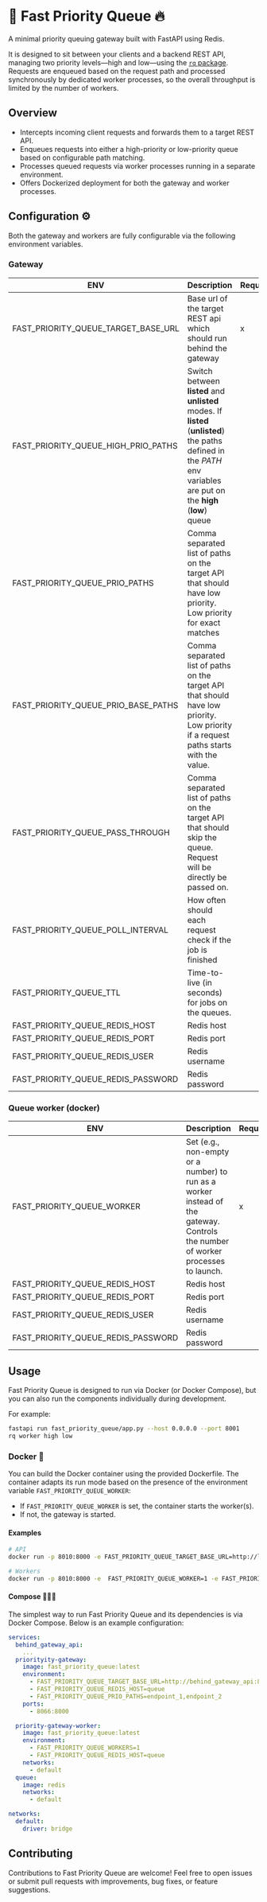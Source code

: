 # 🚀 Fast Priority Queue 🔥

A minimal priority queuing gateway built with FastAPI using Redis.

It is designed to sit between your clients and a backend REST API, managing two priority levels—high and low—using the [`rq` package](https://python-rq.org/). Requests are enqueued based on the request path and processed synchronously by dedicated worker processes, so the overall throughput is limited by the number of workers.

## Overview

- Intercepts incoming client requests and forwards them to a target REST API.
- Enqueues requests into either a high-priority or low-priority queue based on configurable path matching.
- Processes queued requests via worker processes running in a separate environment.
- Offers Dockerized deployment for both the gateway and worker processes.


## Configuration ⚙️

Both the gateway and workers are fully configurable via the following environment variables.

### Gateway

| ENV                                       | Description                                                                                                                                | Required | Default   |
|-------------------------------------------|--------------------------------------------------------------------------------------------------------------------------------------------|----------|-----------|
| FAST_PRIORITY_QUEUE_TARGET_BASE_URL       | Base url of the target REST api which should run behind the gateway                                                                        | x        |           |
| FAST_PRIORITY_QUEUE_HIGH_PRIO_PATHS       | Switch between **listed** and **unlisted** modes. If **listed** (**unlisted**) the paths defined in the _PATH_ env variables are put on the **high** (**low**) queue |          | unlisted  |
| FAST_PRIORITY_QUEUE_PRIO_PATHS            | Comma separated list of paths on the target API that should have low priority. Low priority for exact matches                              |          | None      |
| FAST_PRIORITY_QUEUE_PRIO_BASE_PATHS       | Comma separated list of paths on the target API that should have low priority. Low priority if a request paths starts with the value.      |          | None      |
| FAST_PRIORITY_QUEUE_PASS_THROUGH          | Comma separated list of paths on the target API that should skip the queue. Request will be directly be passed on.                         |          | health/   |
| FAST_PRIORITY_QUEUE_POLL_INTERVAL         | How often should each request check if the job is finished                                                                                 |          | 1.0       |
| FAST_PRIORITY_QUEUE_TTL                   | Time-to-live (in seconds) for jobs on the queues.	                                                                                         |          | 300       |
| FAST_PRIORITY_QUEUE_REDIS_HOST            | Redis host                                                                                                                                 |          | localhost |
| FAST_PRIORITY_QUEUE_REDIS_PORT            | Redis port                                                                                                                                 |          | 6379      |
| FAST_PRIORITY_QUEUE_REDIS_USER            | Redis username                                                                                                                             |          | None      |
| FAST_PRIORITY_QUEUE_REDIS_PASSWORD        | Redis password                                                                                                                             |          | None      |

### Queue worker (docker)

| ENV                                       | Description                                                                                                                           | Required | Default   |
|-------------------------------------------|---------------------------------------------------------------------------------------------------------------------------------------|----------|-----------|
| FAST_PRIORITY_QUEUE_WORKER                | Set (e.g., non-empty or a number) to run as a worker instead of the gateway. Controls the number of worker processes to launch.       | x        |           |
| FAST_PRIORITY_QUEUE_REDIS_HOST            | Redis host                                                                                                                            |          | localhost |
| FAST_PRIORITY_QUEUE_REDIS_PORT            | Redis port                                                                                                                            |          | 6379      |
| FAST_PRIORITY_QUEUE_REDIS_USER            | Redis username                                                                                                                        |          | None      |
| FAST_PRIORITY_QUEUE_REDIS_PASSWORD        | Redis password                                                                                                                        |          | None      |

## Usage

Fast Priority Queue is designed to run via Docker (or Docker Compose), but you can also run the components individually during development.

For example:

```bash
fastapi run fast_priority_queue/app.py --host 0.0.0.0 --port 8001
rq worker high low
```

### Docker 🐳

You can build the Docker container using the provided Dockerfile. The container adapts its run mode based on the presence of the environment variable `FAST_PRIORITY_QUEUE_WORKER`:

- If `FAST_PRIORITY_QUEUE_WORKER` is set, the container starts the worker(s).
- If not, the gateway is started.



#### Examples


```bash
# API
docker run -p 8010:8000 -e FAST_PRIORITY_QUEUE_TARGET_BASE_URL=http://localhost:8011 -e FAST_PRIORITY_QUEUE_REDIS_HOST=localhost fast_priority_queue:latest

# Workers
docker run -p 8010:8000 -e  FAST_PRIORITY_QUEUE_WORKER=1 -e FAST_PRIORITY_QUEUE_REDIS_HOST=localhost fast_priority_queue:latest
```


#### Compose 🐳🐳🐳

The simplest way to run Fast Priority Queue and its dependencies is via Docker Compose. Below is an example configuration:

```yml
services:
  behind_gateway_api:
    ...
  priorityity-gateway:
    image: fast_priority_queue:latest
    environment:
      - FAST_PRIORITY_QUEUE_TARGET_BASE_URL=http://behind_gateway_api:8000
      - FAST_PRIORITY_QUEUE_REDIS_HOST=queue
      - FAST_PRIORITY_QUEUE_PRIO_PATHS=endpoint_1,endpoint_2
    ports:
      - 8066:8000

  priority-gateway-worker:
    image: fast_priority_queue:latest
    environment:
      - FAST_PRIORITY_QUEUE_WORKERS=1
      - FAST_PRIORITY_QUEUE_REDIS_HOST=queue
    networks:
      - default
  queue:
    image: redis
    networks:
      - default

networks:
  default:
    driver: bridge

```


## Contributing
Contributions to Fast Priority Queue are welcome! Feel free to open issues or submit pull requests with improvements, bug fixes, or feature suggestions.

